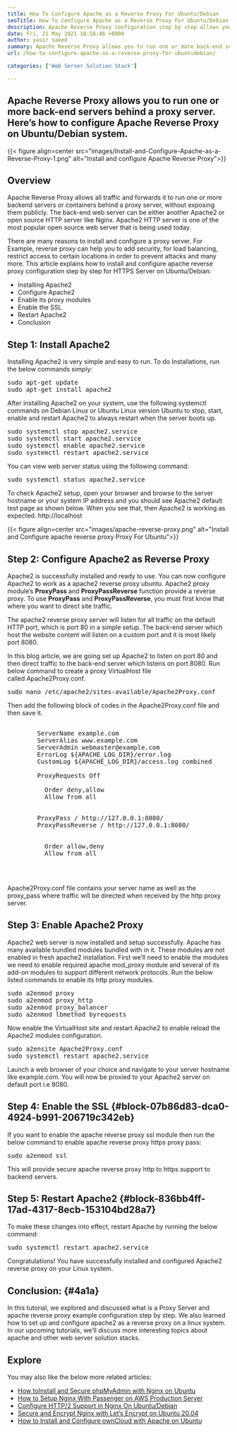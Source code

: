 ```yaml
---
title: How To Configure Apache as a Reverse Proxy For Ubuntu/Debian
seoTitle: How To Configure Apache as a Reverse Proxy For Ubuntu/Debian
description: Apache Reverse Proxy configuration step by step allows you to run one or more back end servers behind a proxy server with mod_proxy on ubuntu/debian Linux.
date: Fri, 21 May 2021 18:58:46 +0000
author: yasir saeed
summary: Apache Reverse Proxy allows you to run one or more back-end servers behind a proxy server. Here’s how to configure Apache Reverse Proxy on Ubuntu/Debian system.
url: /how-to-configure-apache-as-a-reverse-proxy-for-ubuntudebian/

categories: ['Web Server Solution Stack']

---
```

## Apache Reverse Proxy allows you to run one or more back-end servers behind a proxy server. Here’s how to configure Apache Reverse Proxy on Ubuntu/Debian system.

{{< figure align=center src="images/Install-and-Configure-Apache-as-a-Reverse-Proxy-1.png" alt="Install and configure Apache Reverse Proxy">}}  

## **Overview**

Apache Reverse Proxy allows all traffic and forwards it to run one or more backend servers or containers behind a proxy server, without exposing them publicly. The back-end web server can be either another Apache2 or open source HTTP server like Nginx. Apache2 HTTP server is one of the most popular open source web server that is being used today.

There are many reasons to install and configure a proxy server. For Example, reverse proxy can help you to add security, for load balancing, restrict access to certain locations in order to prevent attacks and many more. This article explains how to install and configure apache reverse proxy configuration step by step for HTTPS Server on Ubuntu/Debian:

  * Installing Apache2
  * Configure Apache2
  * Enable its proxy modules
  * Enable the SSL
  * Restart Apache2
  * Conclusion

## Step 1: Install Apache2

Installing Apache2 is very simple and easy to run. To do Installations, run the below commands simply:

<pre class="wp-block-preformatted">sudo apt-get update
sudo apt-get install apache2
</pre>

After installing Apache2 on your system, use the following systemctl commands on Debian Linux or Ubuntu Linux version Ubuntu to stop, start, enable and restart Apache2 to always restart when the server boots up.

<pre class="wp-block-preformatted">sudo systemctl stop apache2.service
sudo systemctl start apache2.service
sudo systemctl enable apache2.service
sudo systemctl restart apache2.service
</pre>

You can view web server status using the following command:

<pre class="wp-block-preformatted">sudo systemctl status apache2.service
</pre>

To check Apache2 setup, open your browser and browse to the server hostname or your system IP address and you should see Apache2 default test page as shown below. When you see that, then Apache2 is working as expected. http://localhost

{{< figure align=center src="images/apache-reverse-proxy.png" alt="Install and Configure apache reverse proxy Proxy For Ubuntu">}}  

## Step 2: Configure Apache2 as Reverse Proxy

Apache2 is successfully installed and ready to use. You can now configure Apache2 to work as a apache2 reverse proxy ubuntu. Apache2 proxy module’s **ProxyPass** and **ProxyPassReverse** function provide a reverse proxy. To use **ProxyPass** and **ProxyPassReverse**, you must first know that where you want to direct site traffic.

The apache2 reverse proxy server will listen for all traffic on the default HTTP port, which is port 80 in a simple setup. The back-end server which host the website content will listen on a custom port and it is most likely port 8080.

In this blog article, we are going set up Apache2 to listen on port 80 and then direct traffic to the back-end server which listens on port 8080. Run below command to create a proxy VirtualHost file called Apache2Proxy.conf.

<pre id="block-ab7e7efb-6aa0-4e4d-9b50-e80fbf205715" class="wp-block-preformatted">sudo nano /etc/apache2/sites-available/Apache2Proxy.conf</pre>

Then add the following block of codes in the Apache2Proxy.conf file and then save it.

<pre class="wp-block-preformatted"><VirtualHost *:80>
        ServerName example.com
        ServerAlias www.example.com
        ServerAdmin webmaster@example.com
        ErrorLog ${APACHE_LOG_DIR}/error.log
        CustomLog ${APACHE_LOG_DIR}/access.log combined

        ProxyRequests Off
        <Proxy *>
          Order deny,allow
          Allow from all
        </Proxy>
        
        ProxyPass / http://127.0.0.1:8080/
        ProxyPassReverse / http://127.0.0.1:8080/

        <Location />
          Order allow,deny
          Allow from all
        </Location>

   </VirtualHost>
</pre>

Apache2Proxy.conf file contains your server name as well as the proxy_pass where traffic will be directed when received by the http proxy server.

## Step 3: Enable Apache2 Proxy

Apache2 web server is now installed and setup successfully. Apache has many available bundled modules bundled with in it. These modules are not enabled in fresh apache2 installation. First we’ll need to enable the modules we need to enable required apache mod_proxy module and several of its add-on modules to support different network protocols. Run the below listed commands to enable its http proxy modules.

<pre class="wp-block-preformatted">sudo a2enmod proxy
sudo a2enmod proxy_http
sudo a2enmod proxy_balancer
sudo a2enmod lbmethod_byrequests
</pre>

Now enable the VirtualHost site and restart Apache2 to enable reload the Apache2 modules configuration.

<pre class="wp-block-preformatted">sudo a2ensite Apache2Proxy.conf 
sudo systemctl restart apache2.service</pre>

Launch a web browser of your choice and navigate to your server hostname like example.com. You will now be proxied to your Apache2 server on default port i.e 8080.

## Step 4: Enable the SSL {#block-07b86d83-dca0-4924-b991-206719c342eb}

If you want to enable the apache reverse proxy ssl module then run the below command to enable apache reverse proxy https proxy pass:

<pre id="block-ab7e7efb-6aa0-4e4d-9b50-e80fbf205715" class="wp-block-preformatted">sudo a2enmod ssl</pre>

This will provide secure apache reverse proxy http to https support to backend servers.

## Step 5: Restart Apache2 {#block-836bb4ff-17ad-4317-8ecb-153104bd28a7}

To make these changes into effect, restart Apache by running the below command:

<pre id="block-ab7e7efb-6aa0-4e4d-9b50-e80fbf205715" class="wp-block-preformatted">sudo systemctl restart apache2.service</pre>

Congratulations! You have successfully installed and configured Apache2 reverse proxy on your Linux system.

## **Conclusion:** {#4a1a}

In this tutorial, we explored and discussed what is a Proxy Server and apache reverse proxy example configuration step by step. We also learned how to set up and configure apache2 as a reverse proxy on a linux system. In our upcoming tutorials, we’ll discuss more interesting topics about apache and other web server solution stacks.

## Explore

You may also like the below more related articles:

  * [How to][1][Install and Secure phpMyAdmin with Nginx on Ubuntu][2]
  * [How to Setup Nginx With Passenger on AWS Production Server][3]
  * [Configure HTTP/2 Support in Nginx On Ubuntu/Debian][4]
  * [Secure and Encrypt Nginx with Let’s Encrypt on Ubuntu 20.04][5]
  * [How to Install and Configure ownCloud with Apache on Ubuntu][6]

 [1]: https://blog.containerize.com/web-server-solution-stack/how-to-configure-apache-as-a-reverse-proxy-for-ubuntudebian/

 [2]: https://blog.containerize.com/web-server-solution-stack/how-to-install-and-secure-phpmyadmin-with-nginx-on-ubuntu/

 [3]: https://blog.containerize.com/web-server-solution-stack/how-to-setup-nginx-with-passenger-on-aws-production-server/

 [4]: https://blog.containerize.com/web-server-solution-stack/how-to-configure-http2-support-in-nginx-on-ubuntudebian/

 [5]: https://blog.containerize.com/web-server-solution-stack/how-to-secure-nginx-with-letsencrypt-on-ubuntu-20-04/
 [6]: https://blog.containerize.com/backup-and-sync-software/how-to-install-and-configure-owncloud-with-apache-on-ubuntu/
